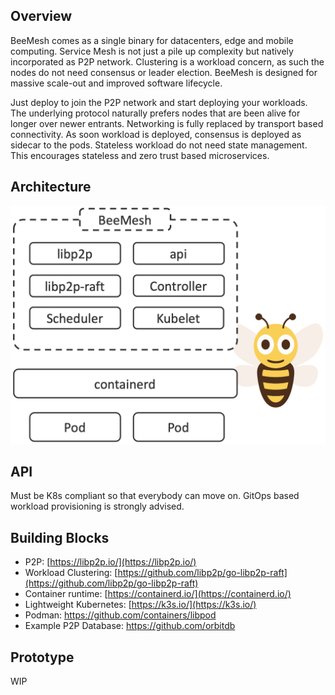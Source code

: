 ## Overview
BeeMesh comes as a single binary for datacenters, edge and mobile computing. Service Mesh is not just a pile up complexity but natively incorporated as P2P network. Clustering is a workload concern, as such the nodes do not need consensus or leader election. BeeMesh is designed for massive scale-out and improved software lifecycle.

Just deploy to join the P2P network and start deploying your workloads. The underlying protocol naturally prefers nodes that are been alive for longer over newer entrants. Networking is fully replaced by transport based connectivity. As soon workload is deployed, consensus is deployed as sidecar to the pods. Stateless workload do not need state management. This encourages stateless and zero trust based microservices.


## Architecture

![BeeMesh Binary](assets/img/beemesh.png)


## API
Must be K8s compliant so that everybody can move on. GitOps based workload provisioning is strongly advised.


## Building Blocks
* P2P: [https://libp2p.io/](https://libp2p.io/)
* Workload Clustering: [https://github.com/libp2p/go-libp2p-raft](https://github.com/libp2p/go-libp2p-raft)
* Container runtime: [https://containerd.io/](https://containerd.io/)
* Lightweight Kubernetes: [https://k3s.io/](https://k3s.io/)
* Podman: https://github.com/containers/libpod
* Example P2P Database: https://github.com/orbitdb


## Prototype
WIP
